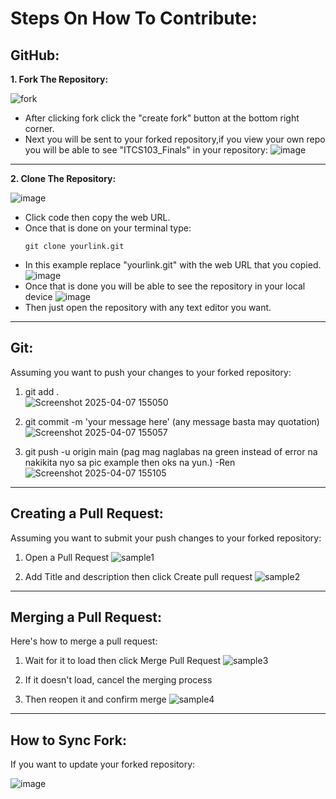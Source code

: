 # Steps On How To Contribute:

## GitHub:
**1. Fork The Repository:**

   ![fork](https://github.com/user-attachments/assets/65c0ed44-e85c-4fe5-a0a8-eecd25daead1)
   - After clicking fork click the "create fork" button at the bottom right corner.
   - Next you will be sent to your forked repository,if you view your own repo you will be able to see "ITCS103_Finals" in your repository:
     ![image](https://github.com/user-attachments/assets/cf746528-1890-449d-b361-9e111111fd10)
___

**2. Clone The Repository:**

   ![image](https://github.com/user-attachments/assets/db921b1e-bc9a-475d-8e33-4f738927c3f8)
   - Click code then copy the web URL.
   - Once that is done on your terminal type:
     ```clone
     git clone yourlink.git
     ```
   - In this example replace "yourlink.git" with the web URL that you copied.
     ![image](https://github.com/user-attachments/assets/f772dfbf-df69-4ff5-98e2-e0427655cbec)
   - Once that is done you will be able to see the repository in your local device
     ![image](https://github.com/user-attachments/assets/0599c411-bb96-4967-84f2-e9098adc9604)
   - Then just open the repository with any text editor you want.

___

## Git:

Assuming you want to push your changes to your forked repository:
  
   1. git add . <br>
   ![Screenshot 2025-04-07 155050](https://github.com/user-attachments/assets/27431651-c5be-4394-88cc-87ba8e7d3b0c)

   3. git commit -m 'your message here' (any message basta may quotation)
      ![Screenshot 2025-04-07 155057](https://github.com/user-attachments/assets/1b74b793-d135-4a76-b20a-a4c3389da211)

   4. git push -u origin main (pag mag naglabas na green instead of error na nakikita nyo sa pic example then oks na yun.) -Ren
     ![Screenshot 2025-04-07 155105](https://github.com/user-attachments/assets/3e0c5546-bd3f-4131-bae9-72f4b11b119d)

___

## Creating a Pull Request:

Assuming you want to submit your push changes to your forked repository:

   1. Open a Pull Request
      ![sample1](https://github.com/user-attachments/assets/62d817ad-5d9f-4155-92cd-1d5d906c242f)
   
   2. Add Title and description then click Create pull request
      ![sample2](https://github.com/user-attachments/assets/cb97ca28-b51e-437d-ba3d-4ec560ad95f0)

___

## Merging a Pull Request:

Here's how to merge a pull request:

   1. Wait for it to load then click Merge Pull Request
      ![sample3](https://github.com/user-attachments/assets/44e75da1-3258-45b3-8712-8a1694d642e4)

   2. If it doesn't load, cancel the merging process
   
   3. Then reopen it and confirm merge
      ![sample4](https://github.com/user-attachments/assets/5e313ccc-1f80-448b-8cdf-2f9dbd8e419f)

___

## How to Sync Fork:

If you want to update your forked repository:

![image](https://github.com/user-attachments/assets/0f521332-772f-494a-8ee3-55599b423b8e)
